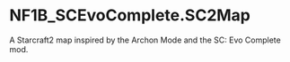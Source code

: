 # NF1B_SCEvoComplete.SC2Map
A Starcraft2 map inspired by the Archon Mode and the SC: Evo Complete mod.
